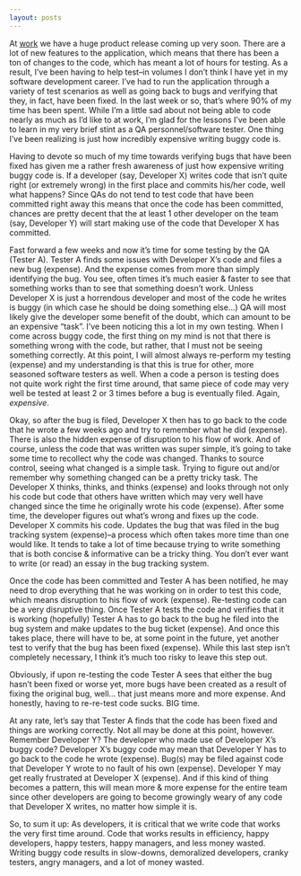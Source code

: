 ```yaml
---
layout: posts
---
```


At [work](http://www.cleartrial.com "ClearTrial") we have a huge product release coming up very soon.  There are a lot of new features to the application, which means that there has been a ton of changes to the code, which has meant a lot of hours for testing.  As a result, I’ve been having to help test–in volumes I don’t think I have yet in my software development career.  I’ve had to run the application through a variety of test scenarios as well as going back to bugs and verifying that they, in fact, have been fixed.  In the last week or so, that’s where 90% of my time has been spent.  While I’m a little sad about not being able to code nearly as much as I’d like to at work, I’m glad for the lessons I’ve been able to learn in my very brief stint as a QA personnel/software tester.  One thing I’ve been realizing is just how incredibly expensive writing buggy code is.

Having to devote so much of my time towards verifying bugs that have been fixed has given me a rather fresh awareness of just how expensive writing buggy code is.  If a developer (say, Developer X) writes code that isn’t quite right (or extremely wrong) in the first place and commits his/her code, well what happens?  Since QAs do not tend to test code that have been committed right away this means that once the code has been committed, chances are pretty decent that the at least 1 other developer on the team (say, Developer Y) will start making use of the code that Developer X has committed.

Fast forward a few weeks and now it’s time for some testing by the QA (Tester A).  Tester A finds some issues with Developer X’s code and files a new bug (expense).  And the expense comes from more than simply identifying the bug.  You see, often times it’s much easier & faster to see that something works than to see that something doesn’t work.  Unless Developer X is just a horrendous developer and most of the code he writes is buggy (in which case he should be doing something else…) QA will most likely give the developer some benefit of the doubt, which can amount to be an expensive “task”.  I’ve been noticing this a lot in my own testing.  When I come across buggy code, the first thing on my mind is not that there is something wrong with the code, but rather, that I must not be seeing something correctly.  At this point, I will almost always re-perform my testing (expense) and my understanding is that this is true for other, more seasoned software testers as well.  When a code a person is testing does not quite work right the first time around, that same piece of code may very well be tested at least 2 or 3 times before a bug is eventually filed.  Again, _expensive_.

Okay, so after the bug is filed, Developer X then has to go back to the code that he wrote a few weeks ago and try to remember what he did (expense).  There is also the hidden expense of  disruption to his flow of work.  And of course, unless the code that was written was super simple, it’s going to take some time to recollect why the code was changed.  Thanks to source control, seeing what changed is a simple task.  Trying to figure out and/or remember why something changed can be a pretty tricky task.  The Developer X thinks, thinks, and thinks (expense) and looks through not only his code but code that others have written which may very well have changed since the time he originally wrote his code (expense).  After some time, the developer figures out what’s wrong and fixes up the code.  Developer X commits his code.  Updates the bug that was filed in the bug tracking system (expense)–a process which often takes more time than one would like.  It tends to take a lot of time because trying to write something that is both concise & informative can be a tricky thing.  You don’t ever want to write (or read) an essay in the bug tracking system.

Once the code has been committed and Tester A has been notified, he may need to drop everything that he was working on in order to test this code, which means disruption to his flow of work (expense).  Re-testing code can be a very disruptive thing.  Once Tester A tests the code and verifies that it is working (hopefully) Tester A has to go back to the bug he filed into the bug system and make updates to the bug ticket (expense).  And once this takes place, there will have to be, at some point in the future, yet another test to verify that the bug has been fixed (expense).  While this last step isn’t completely necessary, I think it’s much too risky to leave this step out.

Obviously, if upon re-testing the code Tester A sees that either the bug hasn’t been fixed or worse yet, more bugs have been created as a result of fixing the original bug, well… that just means more and more expense.  And honestly, having to re-re-test code sucks.  BIG time.

At any rate, let’s say that Tester A finds that the code has been fixed and things are working correctly.  Not all may be done at this point, however.  Remember Developer Y?  The developer who made use of Developer X’s buggy code?  Developer X’s buggy code may mean that Developer Y has to go back to the code he wrote (expense).  Bug(s) may be filed against code that Developer Y wrote to no fault of his own (expense).  Developer Y may get really frustrated at Developer X (expense).  And if this kind of thing becomes a pattern, this will mean more & more expense for the entire team since other developers are going to become growingly weary of any code that Developer X writes, no matter how simple it is.

So, to sum it up:  As developers, it is critical that we write code that works the very first time around.  Code that works results in efficiency, happy developers, happy testers, happy managers, and less money wasted.  Writing buggy code results in slow-downs, demoralized developers, cranky testers, angry managers, and a lot of money wasted.
